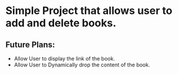 # Simple Project that allows user to add and delete books.

## Future Plans: 
- Allow User to display the link of the book.
- Allow User to Dynamically drop the content of the book.